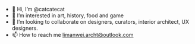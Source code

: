 - 👋 Hi, I’m @catcatecat
- 👀 I’m interested in art, history, food and game
- 💞️ I’m looking to collaborate on designers, curators, interior architect, UX designers.
- 📫 How to reach me limanwei.archt@outlook.com

<!---
catcatecat/catcatecat is a ✨ special ✨ repository because its `README.md` (this file) appears on your GitHub profile.
You can click the Preview link to take a look at your changes.
--->
